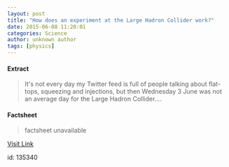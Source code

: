 ```yaml
---
layout: post
title: "How does an experiment at the Large Hadron Collider work?"
date: 2015-06-08 11:20:01
categories: Science
author: unknown author
tags: [physics]
---
```



#### Extract
>It's not every day my Twitter feed is full of people talking about flat-tops, squeezing and injections, but then Wednesday 3 June was not an average day for the Large Hadron Collider....

#### Factsheet
>factsheet unavailable

[Visit Link](http://phys.org/news352965519.html)

id:  135340


